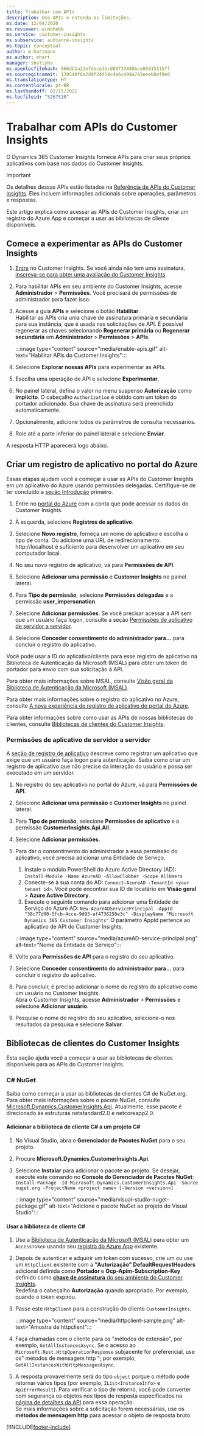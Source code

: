 ```yaml
---
title: Trabalhar com APIs
description: Use APIs e entenda as limitações.
ms.date: 12/04/2020
ms.reviewer: wimohabb
ms.service: customer-insights
ms.subservice: audience-insights
ms.topic: conceptual
author: m-hartmann
ms.author: mhart
manager: shellyha
ms.openlocfilehash: 966db1a22e7dece1bcd89733880bce059151157f
ms.sourcegitcommit: 139548f8a2d0f24d54c4a6c404a743eeeb8ef8e0
ms.translationtype: HT
ms.contentlocale: pt-BR
ms.lasthandoff: 02/15/2021
ms.locfileid: "5267510"
---
```

# <a name="work-with-customer-insights-apis"></a>Trabalhar com APIs do Customer Insights

O Dynamics 365 Customer Insights fornece APIs para criar seus próprios aplicativos com base nos dados do Customer Insights.

> [!IMPORTANT]
> Os detalhes dessas APIs estão listados na [Referência de APIs do Customer Insights](https://developer.ci.ai.dynamics.com/api-details#api=CustomerInsights). Eles incluem informações adicionais sobre operações, parâmetros e respostas.

Este artigo explica como acessar as APIs do Customer Insights, criar um registro do Azure App e começar a usar as bibliotecas de cliente disponíveis.

## <a name="get-started-trying-the-customer-insights-apis"></a>Comece a experimentar as APIs do Customer Insights

1. [Entre](https://home.ci.ai.dynamics.com) no Customer Insights. Se você ainda não tem uma assinatura, [inscreva-se para obter uma avaliação do Customer Insights](https://aka.ms/tryci).

1. Para habilitar APIs em seu ambiente do Customer Insights, acesse **Administrador** > **Permissões**. Você precisará de permissões de administrador para fazer isso.

1. Acesse a guia **APIs** e selecione o botão **Habilitar**.    
   Habilitar as APIs cria uma chave de assinatura primária e secundária para sua instância, que é usada nas solicitações de API. É possível regenerar as chaves selecionando **Regenerar primária** ou **Regenerar secundária** em **Administrador** > **Permissões** > **APIs**.

   :::image type="content" source="media/enable-apis.gif" alt-text="Habilitar APIs do Customer Insights":::

1. Selecione **Explorar nossas APIs** para experimentar as APIs.

1. Escolha uma operação de API e selecione **Experimentar**.

1. No painel lateral, defina o valor no menu suspenso **Autorização** como **implícito**. O cabeçalho `Authorization` é obtido com um token do portador adicionado. Sua chave de assinatura será preenchida automaticamente.
  
1. Opcionalmente, adicione todos os parâmetros de consulta necessários.

1. Role até a parte inferior do painel lateral e selecione **Enviar**.

A resposta HTTP aparecerá logo abaixo.

## <a name="create-a-new-app-registration-in-the-azure-portal"></a>Criar um registro de aplicativo no portal do Azure

Essas etapas ajudam você a começar a usar as APIs do Customer Insights em um aplicativo do Azure usando permissões delegadas. Certifique-se de ter concluído a [seção Introdução](#get-started-trying-the-customer-insights-apis) primeiro.

1. Entre no [portal do Azure](https://portal.azure.com) com a conta que pode acessar os dados do Customer Insights.

1. À esquerda, selecione **Registros de aplicativo**.

1. Selecione **Novo registro**, forneça um nome de aplicativo e escolha o tipo de conta.
   Ou adicione uma URL de redirecionamento. http://localhost é suficiente para desenvolver um aplicativo em seu computador local.

1. No seu novo registro de aplicativo, vá para **Permissões de API**.

1. Selecione **Adicionar uma permissão** e **Customer Insights** no painel lateral.

1. Para **Tipo de permissão**, selecione **Permissões delegadas** e a permissão **user_impersonation**.

1. Selecione **Adicionar permissões**. Se você precisar acessar a API sem que um usuário faça logon, consulte a seção [Permissões de aplicativo de servidor a servidor](#server-to-server-application-permissions).

1. Selecione **Conceder consentimento do administrador para...** para concluir o registro do aplicativo.

Você pode usar a ID do aplicativo/cliente para esse registro de aplicativo na Biblioteca de Autenticação da Microsoft (MSAL) para obter um token de portador para envio com sua solicitação à API.

Para obter mais informações sobre MSAL, consulte [Visão geral da Biblioteca de Autenticação da Microsoft (MSAL)](https://docs.microsoft.com/azure/active-directory/develop/msal-overview).

Para obter mais informações sobre o registro do aplicativo no Azure, consulte [A nova experiência de registro de aplicativo do portal do Azure](https://docs.microsoft.com/azure/active-directory/develop/app-registration-portal-training-guide).

Para obter informações sobre como usar as APIs de nossas bibliotecas de clientes, consulte [Bibliotecas de clientes do Customer Insights](#customer-insights-client-libraries).

### <a name="server-to-server-application-permissions"></a>Permissões de aplicativo de servidor a servidor

A [seção de registro de aplicativo](#create-a-new-app-registration-in-the-azure-portal) descreve como registrar um aplicativo que exige que um usuário faça logon para autenticação. Saiba como criar um registro de aplicativo que não precise da interação do usuário e possa ser executado em um servidor.

1. No registro do seu aplicativo no portal do Azure, vá para **Permissões de API**.

1. Selecione **Adicionar uma permissão** e **Customer Insights** no painel lateral.

1. Para **Tipo de permissão**, selecione **Permissões de aplicativo** e a permissão **CustomerInsights.Api.All**.

1. Selecione **Adicionar permissões**.

1. Para dar o consentimento do administrador a essa permissão do aplicativo, você precisa adicionar uma Entidade de Serviço.

   1. Instale o módulo PowerShell do Azure Active Directory (AD): `Install-Module -Name AzureAD -AllowClobber -Scope AllUsers`
   1. Conecte-se à sua conta do AD: `Connect-AzureAD -TenantId <your tenant id>`. Você pode encontrar sua ID de locatário em **Visão geral** > **Azure Active Directory**.
   1. Execute o seguinte comando para adicionar uma Entidade de Serviço do Azure AD: `New-AzureADServicePrincipal -AppId "38c77d00-5fcb-4cce-9d93-af4738258e3c" -DisplayName "Microsoft Dynamics 365 Customer Insights"` O parâmetro AppId pertence ao aplicativo de API do Customer Insights.

   :::image type="content" source="media/azureAD-service-principal.png" alt-text="Nome da Entidade de Serviço":::

1. Volte para **Permissões de API** para o registro do seu aplicativo.

1. Selecione **Conceder consentimento do administrador para...** para concluir o registro do aplicativo.

1. Para concluir, é preciso adicionar o nome do registro do aplicativo como um usuário no Customer Insights.    
   Abra o Customer Insights, acesse **Administrador** > **Permissões** e selecione **Adicionar usuário**.

1. Pesquise o nome do registro do seu aplicativo, selecione-o nos resultados da pesquisa e selecione **Salvar**.

## <a name="customer-insights-client-libraries"></a>Bibliotecas de clientes do Customer Insights

Esta seção ajuda você a começar a usar as bibliotecas de clientes disponíveis para as APIs do Customer Insights.

### <a name="c-nuget"></a>C# NuGet

Saiba como começar a usar as bibliotecas de clientes C# de NuGet.org. Para obter mais informações sobre o pacote NuGet, consulte [Microsoft.Dynamics.CustomerInsights.Api](https://www.nuget.org/packages/Microsoft.Dynamics.CustomerInsights.Api/). Atualmente, esse pacote é direcionado às estruturas netstandard2.0 e netcoreapp2.0.

#### <a name="add-the-c-client-library-to-a-c-project"></a>Adicionar a biblioteca de cliente C# a um projeto C#

1. No Visual Studio, abra o **Gerenciador de Pacotes NuGet** para o seu projeto.

1. Procure **Microsoft.Dynamics.CustomerInsights.Api**.

1. Selecione **Instalar** para adicionar o pacote ao projeto.
   Se desejar, execute este comando no **Console do Gerenciador de Pacotes NuGet**: `Install-Package -Id Microsoft.Dynamics.CustomerInsights.Api -Source nuget.org -ProjectName <project name> [-Version <version>]`

   :::image type="content" source="media/visual-studio-nuget-package.gif" alt-text="Adicione o pacote NuGet ao projeto do Visual Studio":::

#### <a name="use-the-c-client-library"></a>Usar a biblioteca de cliente C#

1. Use a [Biblioteca de Autenticação da Microsoft (MSAL)](https://docs.microsoft.com/azure/active-directory/develop/msal-overview) para obter um `AccessToken` usando seu [registro do Azure App](#create-a-new-app-registration-in-the-azure-portal) existente.

1. Depois de autenticar e adquirir um token com sucesso, crie um ou use um `HttpClient` existente com a **"Autorização" DefaultRequestHeaders** adicional definida como **Portador <access token>** e **Ocp-Apim-Subscription-Key** definido como [**chave de assinatura** do seu ambiente do Customer Insights](#get-started-trying-the-customer-insights-apis).    
   Redefina o cabeçalho **Autorização** quando apropriado. Por exemplo, quando o token expirou.

1. Passe este `HttpClient` para a construção do cliente `CustomerInsights`.

   :::image type="content" source="media/httpclient-sample.png" alt-text="Amostra de httpclient":::

1. Faça chamadas com o cliente para os "métodos de extensão", por exemplo, `GetAllInstancesAsync`. Se o acesso ao `Microsoft.Rest.HttpOperationResponse` subjacente for preferencial, use os" métodos de mensagem http "; por exemplo, `GetAllInstancesWithHttpMessagesAsync`.

1. A resposta provavelmente será do tipo `object` porque o método pode retornar vários tipos (por exemplo, `IList<InstanceInfo>` e `ApiErrorResult`). Para verificar o tipo de retorno, você pode converter com segurança os objetos nos tipos de resposta especificados na [página de detalhes da API](https://developer.ci.ai.dynamics.com/api-details#api=CustomerInsights) para essa operação.    
   Se mais informações sobre a solicitação forem necessárias, use os **métodos de mensagem http** para acessar o objeto de resposta bruto.


[!INCLUDE[footer-include](../includes/footer-banner.md)]